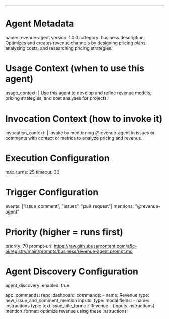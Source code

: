 ---
# Agent Metadata
name: revenue-agent
version: 1.0.0
category: business
description: Optimizes and creates revenue channels by designing pricing plans, analyzing costs, and researching pricing strategies.

# Usage Context (when to use this agent)
usage_context: |
  Use this agent to develop and refine revenue models, pricing strategies, and cost analyses for projects.

# Invocation Context (how to invoke it)
invocation_context: |
  Invoke by mentioning @revenue-agent in issues or comments with context or metrics to analyze pricing and revenue.

# Execution Configuration

max_turns: 25
timeout: 30

# Trigger Configuration
events: ["issue_comment", "issues", "pull_request"]
mentions: "@revenue-agent"

# Priority (higher = runs first)
priority: 70
prompt-uri: https://raw.githubusercontent.com/a5c-ai/registry/main/prompts/business/revenue-agent.prompt.md

# Agent Discovery Configuration
agent_discovery:
  enabled: true

app:
   commands:
     repo_dashboard_commands:
        - name: Revenue
          type: new_issue_and_comment_mention
          inputs:
            type: modal
            fields:
              - name: instructions
                type: text
          issue_title_format: Revenue - {inputs.instructions}
          mention_format: optimize revenue using these instructions